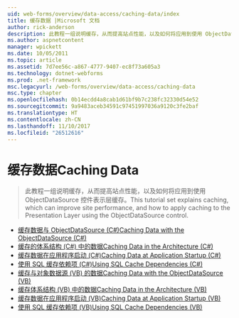 ```yaml
---
uid: web-forms/overview/data-access/caching-data/index
title: 缓存数据 |Microsoft 文档
author: rick-anderson
description: 此教程一组说明缓存，从而提高站点性能，以及如何将应用到使用 ObjectDataSource 控件表示层缓存...
ms.author: aspnetcontent
manager: wpickett
ms.date: 10/05/2011
ms.topic: article
ms.assetid: 7d7ee56c-a867-4777-9407-ec8f73a605a3
ms.technology: dotnet-webforms
ms.prod: .net-framework
msc.legacyurl: /web-forms/overview/data-access/caching-data
msc.type: chapter
ms.openlocfilehash: 0b14ecdd4a8cab1d61bf9b7c238fc32330d54e52
ms.sourcegitcommit: 9a9483aceb34591c97451997036a9120c3fe2baf
ms.translationtype: HT
ms.contentlocale: zh-CN
ms.lasthandoff: 11/10/2017
ms.locfileid: "26512616"
---
```

<a name="caching-data"></a><span data-ttu-id="0ca3c-103">缓存数据</span><span class="sxs-lookup"><span data-stu-id="0ca3c-103">Caching Data</span></span>
====================
> <span data-ttu-id="0ca3c-104">此教程一组说明缓存，从而提高站点性能，以及如何将应用到使用 ObjectDataSource 控件表示层缓存。</span><span class="sxs-lookup"><span data-stu-id="0ca3c-104">This tutorial set explains caching, which can improve site performance, and how to apply caching to the Presentation Layer using the ObjectDataSource control.</span></span>


- [<span data-ttu-id="0ca3c-105">缓存数据与 ObjectDataSource (C#)</span><span class="sxs-lookup"><span data-stu-id="0ca3c-105">Caching Data with the ObjectDataSource (C#)</span></span>](caching-data-with-the-objectdatasource-cs.md)
- [<span data-ttu-id="0ca3c-106">缓存的体系结构 (C#) 中的数据</span><span class="sxs-lookup"><span data-stu-id="0ca3c-106">Caching Data in the Architecture (C#)</span></span>](caching-data-in-the-architecture-cs.md)
- [<span data-ttu-id="0ca3c-107">缓存数据在应用程序启动 (C#)</span><span class="sxs-lookup"><span data-stu-id="0ca3c-107">Caching Data at Application Startup (C#)</span></span>](caching-data-at-application-startup-cs.md)
- [<span data-ttu-id="0ca3c-108">使用 SQL 缓存依赖项 (C#)</span><span class="sxs-lookup"><span data-stu-id="0ca3c-108">Using SQL Cache Dependencies (C#)</span></span>](using-sql-cache-dependencies-cs.md)
- [<span data-ttu-id="0ca3c-109">缓存与对象数据源 (VB) 的数据</span><span class="sxs-lookup"><span data-stu-id="0ca3c-109">Caching Data with the ObjectDataSource (VB)</span></span>](caching-data-with-the-objectdatasource-vb.md)
- [<span data-ttu-id="0ca3c-110">缓存体系结构 (VB) 中的数据</span><span class="sxs-lookup"><span data-stu-id="0ca3c-110">Caching Data in the Architecture (VB)</span></span>](caching-data-in-the-architecture-vb.md)
- [<span data-ttu-id="0ca3c-111">缓存数据在应用程序启动 (VB)</span><span class="sxs-lookup"><span data-stu-id="0ca3c-111">Caching Data at Application Startup (VB)</span></span>](caching-data-at-application-startup-vb.md)
- [<span data-ttu-id="0ca3c-112">使用 SQL 缓存依赖项 (VB)</span><span class="sxs-lookup"><span data-stu-id="0ca3c-112">Using SQL Cache Dependencies (VB)</span></span>](using-sql-cache-dependencies-vb.md)
